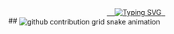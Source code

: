 <div align="center">
  <a href="https://git.io/typing-svg">
    <img src="https://readme-typing-svg.demolab.com?font=Fira+Code&weight=500&size=22&pause=1000&color=FFFF00&center=true&vCenter=true&random=false&width=524&lines=+Olá+Mundo!+" alt="Typing SVG">
  </a>
</div>
##
<picture align="center">
  <source media="(prefers-color-scheme: dark)" srcset="https://raw.githubusercontent.com/LudmillaSLima/LudmillaSLima/output/github-contribution-grid-snake-dark.svg">
  <source media="(prefers-color-scheme: light)" srcset="https://raw.githubusercontent.com/LudmillaSLima/LudmillaSLima/output/github-contribution-grid-snake-dark.svg">
  <img align="center" alt="github contribution grid snake animation" src="https://raw.githubusercontent.com/LudmillaSLima/LudmillaSLima/output/github-contribution-grid-snake.svg">
</picture>
